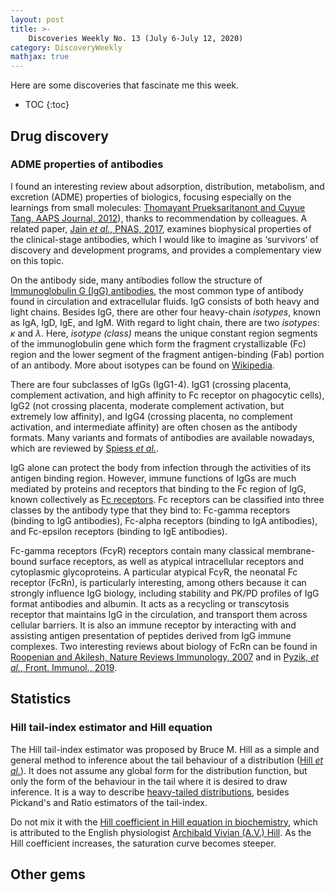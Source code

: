 ```yaml
---
layout: post
title: >-
    Discoveries Weekly No. 13 (July 6-July 12, 2020)
category: DiscoveryWeekly
mathjax: true
---
```


Here are some discoveries that fascinate me this week.

* TOC
{:toc}

## Drug discovery

### ADME properties of antibodies

I found an interesting review about adsorption, distribution, metabolism, and
excretion (ADME) properties of biologics, focusing especially on the learnings
from small molecules: [Thomayant Prueksaritanont and Cuyue Tang, AAPS Journal,
2012](https://www.ncbi.nlm.nih.gov/pmc/articles/PMC3385832/)), thanks to
recommendation by colleagues. A related paper, [Jain *et al.*, PNAS,
2017](https://www.pnas.org/content/114/5/944), examines biophysical properties
of the clinical-stage antibodies, which I would like to imagine as
&lsquo;survivors&rsquo; of discovery and development programs, and provides a
complementary view on this topic.

On the antibody side, many antibodies follow the structure of [Immunoglobulin G
(IgG) antibodies](https://en.wikipedia.org/wiki/Immunoglobulin_G), the most
common type of antibody found in circulation and extracellular fluids. IgG
consists of both heavy and light chains. Besides IgG, there are other four
heavy-chain *isotypes*, known as IgA, IgD, IgE, and IgM. With regard to light
chain, there are two *isotypes*: $\kappa$ and $\lambda$. Here, *isotype (class)*
means the unique constant region segments of the immunoglobulin gene which form
the fragment crystallizable (Fc) region and the lower segment of the fragment
antigen-binding (Fab) portion of an antibody. More about isotypes can be found
on [Wikipedia](https://en.wikipedia.org/wiki/Isotype_(immunology)).

There are four subclasses of IgGs (IgG1-4). IgG1 (crossing placenta, complement
activation, and high affinity to Fc receptor on phagocytic cells), IgG2 (not
crossing placenta, moderate complement activation, but extremely low affinity),
and IgG4 (crossing placenta, no complement activation, and intermediate
affinity) are often chosen as the antibody formats. Many variants and formats of
antibodies are available nowadays, which are reviewed by [Spiess *et
al.*](https://www.sciencedirect.com/science/article/pii/S016158901500005X#!).

IgG alone can protect the body from infection through the activities of its
antigen binding region. However, immune functions of IgGs are much mediated by
proteins and receptors that binding to the Fc region of IgG, known collectively
as [Fc receptors](https://en.wikipedia.org/wiki/Fc_receptor). Fc receptors can
be classified into three classes by the antibody type that they bind to:
Fc-gamma receptors (binding to IgG antibodies), Fc-alpha receptors (binding to
IgA antibodies), and Fc-epsilon receptors (binding to IgE antibodies).

Fc-gamma receptors (Fc$\gamma$R) receptors contain many classical membrane-bound
surface receptors, as well as atypical intracellular receptors and cytoplasmic
glycoproteins. A particular atypical Fc$\gamma$R, the neonatal Fc receptor
(FcRn), is particularly interesting, among others because it can strongly
influence IgG biology, including stability and PK/PD profiles of IgG format
antibodies and albumin. It acts as a recycling or transcytosis receptor that
maintains IgG in the circulation, and transport them across cellular barriers.
It is also an immune receptor by interacting with and assisting antigen
presentation of peptides derived from IgG immune complexes. Two interesting
reviews about biology of FcRn can be found in [Roopenian and Akilesh, Nature
Reviews Immunology, 2007](https://www.nature.com/articles/nri2155) and in
[Pyzik, *et al.*, Front. Immunol.,
2019](https://www.frontiersin.org/articles/10.3389/fimmu.2019.01540/full).

## Statistics

### Hill tail-index estimator and Hill equation

The Hill tail-index estimator was proposed by Bruce M. Hill as a simple and
general method to inference about the tail behaviour of a distribution ([Hill
*et al.*](https://projecteuclid.org/euclid.aos/1176343247)). It does not assume
any global form for the distribution function, but only the form of the behaviour
in the tail where it is desired to draw inference. It is a way to describe
[heavy-tailed
distributions](https://en.wikipedia.org/wiki/Heavy-tailed_distribution#Hill's_tail-index_estimator),
besides Pickand's and Ratio estimators of the tail-index.

Do not mix it with the [Hill coefficient in Hill equation in
biochemistry](https://en.wikipedia.org/wiki/Hill_equation_(biochemistry)), which
is attributed to the English physiologist [Archibald Vivian (A.V.)
Hill](https://en.wikipedia.org/wiki/Archibald_Hill). As the Hill coefficient
increases, the saturation curve becomes steeper.

## Other gems

